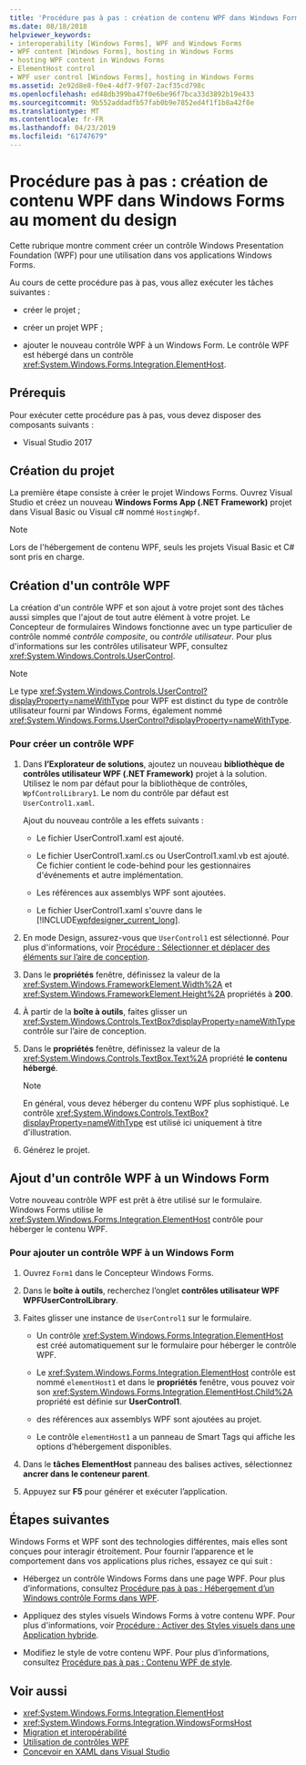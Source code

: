 ```yaml
---
title: 'Procédure pas à pas : création de contenu WPF dans Windows Forms au moment du design'
ms.date: 08/18/2018
helpviewer_keywords:
- interoperability [Windows Forms], WPF and Windows Forms
- WPF content [Windows Forms], hosting in Windows Forms
- hosting WPF content in Windows Forms
- ElementHost control
- WPF user control [Windows Forms], hosting in Windows Forms
ms.assetid: 2e92d8e8-f0e4-4df7-9f07-2acf35cd798c
ms.openlocfilehash: ed48db399ba47f0e6be96f7bca33d3892b19e433
ms.sourcegitcommit: 9b552addadfb57fab0b9e7852ed4f1f1b8a42f8e
ms.translationtype: MT
ms.contentlocale: fr-FR
ms.lasthandoff: 04/23/2019
ms.locfileid: "61747679"
---
```

# <a name="walkthrough-creating-new-wpf-content-on-windows-forms-at-design-time"></a>Procédure pas à pas : création de contenu WPF dans Windows Forms au moment du design

Cette rubrique montre comment créer un contrôle Windows Presentation Foundation (WPF) pour une utilisation dans vos applications Windows Forms.

Au cours de cette procédure pas à pas, vous allez exécuter les tâches suivantes :

- créer le projet ;

- créer un projet WPF ;

- ajouter le nouveau contrôle WPF à un Windows Form. Le contrôle WPF est hébergé dans un contrôle <xref:System.Windows.Forms.Integration.ElementHost>.

## <a name="prerequisites"></a>Prérequis

Pour exécuter cette procédure pas à pas, vous devez disposer des composants suivants :

- Visual Studio 2017

## <a name="creating-the-project"></a>Création du projet

La première étape consiste à créer le projet Windows Forms. Ouvrez Visual Studio et créez un nouveau **Windows Forms App (.NET Framework)** projet dans Visual Basic ou Visual c# nommé `HostingWpf`.

> [!NOTE]
> Lors de l'hébergement de contenu WPF, seuls les projets Visual Basic et C# sont pris en charge.

## <a name="creating-a-new-wpf-control"></a>Création d'un contrôle WPF

La création d'un contrôle WPF et son ajout à votre projet sont des tâches aussi simples que l'ajout de tout autre élément à votre projet. Le Concepteur de formulaires Windows fonctionne avec un type particulier de contrôle nommé *contrôle composite*, ou *contrôle utilisateur*. Pour plus d'informations sur les contrôles utilisateur WPF, consultez <xref:System.Windows.Controls.UserControl>.

> [!NOTE]
> Le type <xref:System.Windows.Controls.UserControl?displayProperty=nameWithType> pour WPF est distinct du type de contrôle utilisateur fourni par Windows Forms, également nommé <xref:System.Windows.Forms.UserControl?displayProperty=nameWithType>.

### <a name="to-create-a-new-wpf-control"></a>Pour créer un contrôle WPF

1. Dans **l’Explorateur de solutions**, ajoutez un nouveau **bibliothèque de contrôles utilisateur WPF (.NET Framework)** projet à la solution. Utilisez le nom par défaut pour la bibliothèque de contrôles, `WpfControlLibrary1`. Le nom du contrôle par défaut est `UserControl1.xaml`.

     Ajout du nouveau contrôle a les effets suivants :

    - Le fichier UserControl1.xaml est ajouté.

    - Le fichier UserControl1.xaml.cs ou UserControl1.xaml.vb est ajouté. Ce fichier contient le code-behind pour les gestionnaires d'événements et autre implémentation.

    - Les références aux assemblys WPF sont ajoutées.

    - Le fichier UserControl1.xaml s'ouvre dans le [!INCLUDE[wpfdesigner_current_long](../../../../includes/wpfdesigner-current-long-md.md)].

2. En mode Design, assurez-vous que `UserControl1` est sélectionné. Pour plus d'informations, voir [Procédure : Sélectionner et déplacer des éléments sur l’aire de conception](https://docs.microsoft.com/previous-versions/visualstudio/visual-studio-2010/bb514527(v=vs.100)).

3. Dans le **propriétés** fenêtre, définissez la valeur de la <xref:System.Windows.FrameworkElement.Width%2A> et <xref:System.Windows.FrameworkElement.Height%2A> propriétés à **200**.

4. À partir de la **boîte à outils**, faites glisser un <xref:System.Windows.Controls.TextBox?displayProperty=nameWithType> contrôle sur l’aire de conception.

5. Dans le **propriétés** fenêtre, définissez la valeur de la <xref:System.Windows.Controls.TextBox.Text%2A> propriété **le contenu hébergé**.

    > [!NOTE]
    > En général, vous devez héberger du contenu WPF plus sophistiqué. Le contrôle <xref:System.Windows.Controls.TextBox?displayProperty=nameWithType> est utilisé ici uniquement à titre d'illustration.

6. Générez le projet.

## <a name="adding-a-wpf-control-to-a-windows-form"></a>Ajout d'un contrôle WPF à un Windows Form

Votre nouveau contrôle WPF est prêt à être utilisé sur le formulaire. Windows Forms utilise le <xref:System.Windows.Forms.Integration.ElementHost> contrôle pour héberger le contenu WPF.

### <a name="to-add-a-wpf-control-to-a-windows-form"></a>Pour ajouter un contrôle WPF à un Windows Form

1. Ouvrez `Form1` dans le Concepteur Windows Forms.

2. Dans le **boîte à outils**, recherchez l’onglet **contrôles utilisateur WPF WPFUserControlLibrary**.

3. Faites glisser une instance de `UserControl1` sur le formulaire.

    - Un contrôle <xref:System.Windows.Forms.Integration.ElementHost> est créé automatiquement sur le formulaire pour héberger le contrôle WPF.

    - Le <xref:System.Windows.Forms.Integration.ElementHost> contrôle est nommé `elementHost1` et dans le **propriétés** fenêtre, vous pouvez voir son <xref:System.Windows.Forms.Integration.ElementHost.Child%2A> propriété est définie sur **UserControl1**.

    - des références aux assemblys WPF sont ajoutées au projet.

    - Le contrôle `elementHost1` a un panneau de Smart Tags qui affiche les options d’hébergement disponibles.

4. Dans le **tâches ElementHost** panneau des balises actives, sélectionnez **ancrer dans le conteneur parent**.

5. Appuyez sur **F5** pour générer et exécuter l’application.

## <a name="next-steps"></a>Étapes suivantes

Windows Forms et WPF sont des technologies différentes, mais elles sont conçues pour interagir étroitement. Pour fournir l’apparence et le comportement dans vos applications plus riches, essayez ce qui suit :

- Hébergez un contrôle Windows Forms dans une page WPF. Pour plus d’informations, consultez [Procédure pas à pas : Hébergement d’un Windows contrôle Forms dans WPF](../../wpf/advanced/walkthrough-hosting-a-windows-forms-control-in-wpf.md).

- Appliquez des styles visuels Windows Forms à votre contenu WPF. Pour plus d'informations, voir [Procédure : Activer des Styles visuels dans une Application hybride](../../wpf/advanced/how-to-enable-visual-styles-in-a-hybrid-application.md).

- Modifiez le style de votre contenu WPF. Pour plus d’informations, consultez [Procédure pas à pas : Contenu WPF de style](walkthrough-styling-wpf-content.md).

## <a name="see-also"></a>Voir aussi

- <xref:System.Windows.Forms.Integration.ElementHost>
- <xref:System.Windows.Forms.Integration.WindowsFormsHost>
- [Migration et interopérabilité](../../wpf/advanced/migration-and-interoperability.md)
- [Utilisation de contrôles WPF](using-wpf-controls.md)
- [Concevoir en XAML dans Visual Studio](/visualstudio/designers/designing-xaml-in-visual-studio)
